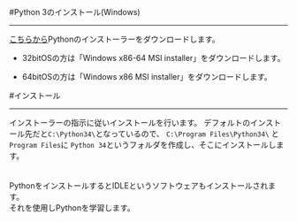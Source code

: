 #Python 3のインストール(Windows)
* * * * *
[こちらから](https://www.python.org/downloads/release/python-344/)Pythonのインストーラーをダウンロードします。
<br>

- 32bitOSの方は「Windows x86-64 MSI installer」をダウンロードします。

- 64bitOSの方は「Windows x86 MSI installer」をダウンロードします。

#インストール
* * * * *
インストーラーの指示に従いインストールを行います。
デフォルトのインストール先だと```C:\Python34\```となっているので、
```C:\Program Files\Python34\``` と ```Program Files```に
```Python 34```というフォルダを作成し、そこにインストールします。
<br>
<br>
<br>
PythonをインストールするとIDLEというソフトウェアもインストールされます。<br>
それを使用しPythonを学習します。